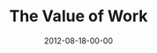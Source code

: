 ---
layout: message
category: message
series: "How to Love Your Job"
title: "The Value of Work"
date: 2012-08-18-00-00
message_id: 742
audio: "http://s3.amazonaws.com/crossroads-media/message/audio/htlyj_01.mp3"
audio-duration: "44:53"
program: "http://s3.amazonaws.com/crossroads-media/documents/08_18-19_12Program.pdf"
description: "Brian Tome talks about the value of work."
video: "http://s3.amazonaws.com/crossroads-media/message/video/htlyj_01.mp4"
video-duration: "44:59"
video-image: "http://s3.amazonaws.com/crossroads-media/images/htlyj_01_Still.jpg"
explicit: false
---